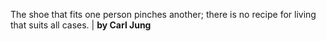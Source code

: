 The shoe that fits one person pinches another; there is no recipe for living that suits all cases. | **by Carl Jung**